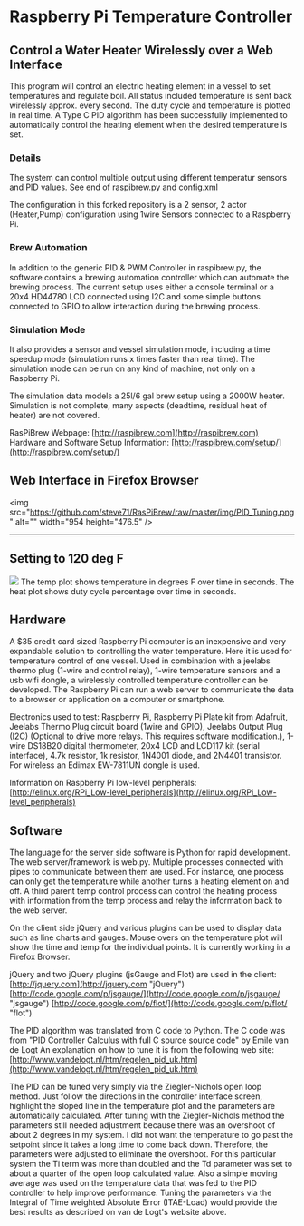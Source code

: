 # Raspberry Pi Temperature Controller

## Control a Water Heater Wirelessly over a Web Interface

This program will control an electric heating element in a vessel to set temperatures and regulate boil.  All status included temperature is sent back wirelessly approx. every second.  The duty cycle and temperature is plotted in real time.  A Type C PID algorithm has been successfully implemented to automatically control the heating element when the desired temperature is set.

### Details
The system can control multiple output using different temperatur sensors and PID values. See end of raspibrew.py and config.xml

The configuration in this forked repository is a 2 sensor, 2 actor (Heater,Pump) configuration using 1wire Sensors connected to a Raspberry Pi.

### Brew Automation

In addition to the generic PID & PWM Controller in raspibrew.py, the software contains a brewing automation controller which can automate the brewing process.
The current setup uses either a console terminal or a 20x4 HD44780 LCD connected using I2C and some simple buttons connected to GPIO to allow interaction during the brewing process.

### Simulation Mode

It also provides a sensor and vessel simulation mode, including a time speedup mode (simulation runs x times faster than real time). The simulation mode can be run on any kind of machine, not only on a Raspberry Pi.


The simulation data models a 25l/6 gal brew setup using a 2000W heater. Simulation is not complete, many aspects (deadtime, residual heat of heater) are not covered.



RasPiBrew Webpage:
[http://raspibrew.com](http://raspibrew.com)
Hardware and Software Setup Information:
[http://raspibrew.com/setup/](http://raspibrew.com/setup/)

## Web Interface in Firefox Browser

<img src="https://github.com/steve71/RasPiBrew/raw/master/img/PID_Tuning.png" alt="" width="954 height="476.5" />

----------

## Setting to 120 deg F

![](https://github.com/steve71/RasPiBrew/raw/master/img/PID_Temp_Control.png)
The temp plot shows temperature in degrees F over time in seconds.
The heat plot shows duty cycle percentage over time in seconds.

## Hardware

A $35 credit card sized Raspberry Pi computer is an inexpensive and very expandable solution to controlling the water temperature.  Here it is used for temperature control of one vessel.  Used in combination with a jeelabs thermo plug (1-wire and control relay), 1-wire temperature sensors and a usb wifi dongle, a wirelessly controlled temperature controller can be developed.  The Raspberry Pi can run a web server to communicate the data to a browser or application on a computer or smartphone.

Electronics used to test: Raspberry Pi, Raspberry Pi Plate kit from Adafruit, Jeelabs Thermo Plug circuit board (1wire and GPIO), Jeelabs Output Plug (I2C) (Optional to drive more relays. This requires software modification.), 1-wire DS18B20 digital thermometer, 20x4 LCD and LCD117 kit (serial interface), 4.7k resistor, 1k resistor, 1N4001 diode, and 2N4401 transistor.  For wireless an Edimax EW-7811UN dongle is used.

Information on Raspberry Pi low-level peripherals:
[http://elinux.org/RPi_Low-level_peripherals](http://elinux.org/RPi_Low-level_peripherals)


## Software

The language for the server side software is Python for rapid development.  The web server/framework is web.py.  Multiple processes connected with pipes to communicate between them are used.  For instance, one process can only get the temperature while another turns a heating element on and off.  A third parent temp control process can control the heating process with information from the temp process and relay the information back to the web server.

On the client side jQuery and various plugins can be used to display data such as line charts and gauges. Mouse overs on the temperature plot will show the time and temp for the individual points.  It is currently working in a Firefox Browser.

jQuery and two jQuery plugins (jsGauge and Flot) are used in the client:
[http://jquery.com](http://jquery.com "jQuery")
[http://code.google.com/p/jsgauge/](http://code.google.com/p/jsgauge/ "jsgauge")
[http://code.google.com/p/flot/](http://code.google.com/p/flot/ "flot")

The PID algorithm was translated from C code to Python.  The C code was from "PID Controller Calculus with full C source source code" by Emile van de Logt
An explanation on how to tune it is from the following web site:
[http://www.vandelogt.nl/htm/regelen_pid_uk.htm](http://www.vandelogt.nl/htm/regelen_pid_uk.htm)

The PID can be tuned very simply via the Ziegler-Nichols open loop method.  Just follow the directions in the controller interface screen, highlight the sloped line in the temperature plot and the parameters are automatically calculated.  After tuning with the Ziegler-Nichols method the parameters still needed adjustment because there was an overshoot of about 2 degrees in my system. I did not want the temperature to go past the setpoint since it takes a long time to come back down. Therefore, the parameters were adjusted to eliminate the overshoot.  For this particular system the Ti term was more than doubled and the Td parameter was set to about a quarter of the open loop calculated value.  Also a simple moving average was used on the temperature data that was fed to the PID controller to help improve performance.  Tuning the parameters via the Integral of Time weighted Absolute Error (ITAE-Load) would provide the best results as described on van de Logt's website above.


